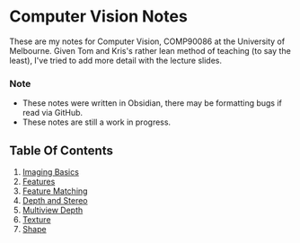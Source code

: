 # Computer Vision Notes
These are my notes for Computer Vision, COMP90086 at the University of Melbourne. Given Tom and Kris's rather lean method of teaching (to say the least), I've tried to add more detail with the lecture slides.

### Note
- These notes were written in Obsidian, there may be formatting bugs if read via GitHub.
- These notes are still a work in progress.

## Table Of Contents
1. [Imaging Basics](imaging_basics.md)
11. [Features](features.md)
12. [Feature Matching](feature_matching.md)
13. [Depth and Stereo](depth_and_stereo.md)
14. [Multiview Depth](multiview_depth.md)
15. [Texture](texture.md)
16. [Shape](shape.md)